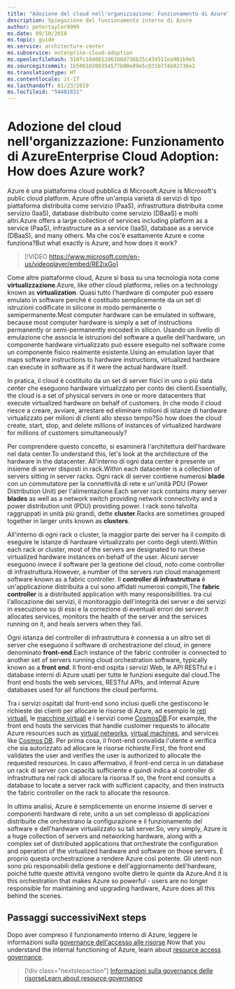 ```yaml
---
title: "Adozione del cloud nell'organizzazione: Funzionamento di Azure"
description: Spiegazione del funzionamento interno di Azure
author: petertaylor9999
ms.date: 09/10/2018
ms.topic: guide
ms.service: architecture-center
ms.subservice: enterprise-cloud-adoption
ms.openlocfilehash: 510fc1040812d61b8d736b25c434511ea981b9e5
ms.sourcegitcommit: 1b50810208354577b00e89e5c031b774b02736e2
ms.translationtype: HT
ms.contentlocale: it-IT
ms.lasthandoff: 01/23/2019
ms.locfileid: "54481831"
---
```

# <a name="enterprise-cloud-adoption-how-does-azure-work"></a><span data-ttu-id="77b9f-103">Adozione del cloud nell'organizzazione: Funzionamento di Azure</span><span class="sxs-lookup"><span data-stu-id="77b9f-103">Enterprise Cloud Adoption: How does Azure work?</span></span>

<span data-ttu-id="77b9f-104">Azure è una piattaforma cloud pubblica di Microsoft.</span><span class="sxs-lookup"><span data-stu-id="77b9f-104">Azure is Microsoft's public cloud platform.</span></span> <span data-ttu-id="77b9f-105">Azure offre un'ampia varietà di servizi di tipo piattaforma distribuita come servizio (PaaS), infrastruttura distribuita come servizio (IaaS), database distribuito come servizio (DBaaS) e molti altri.</span><span class="sxs-lookup"><span data-stu-id="77b9f-105">Azure offers a large collection of services including platform as a service (PaaS), infrastructure as a service (IaaS), database as a service (DBaaS), and many others.</span></span> <span data-ttu-id="77b9f-106">Ma che cos'è esattamente Azure e come funziona?</span><span class="sxs-lookup"><span data-stu-id="77b9f-106">But what exactly is Azure, and how does it work?</span></span>

> [!VIDEO https://www.microsoft.com/en-us/videoplayer/embed/RE2ixGo] 

<span data-ttu-id="77b9f-107">Come altre piattaforme cloud, Azure si basa su una tecnologia nota come **virtualizzazione**.</span><span class="sxs-lookup"><span data-stu-id="77b9f-107">Azure, like other cloud platforms, relies on a technology known as **virtualization**.</span></span> <span data-ttu-id="77b9f-108">Quasi tutto l'hardware di computer può essere emulato in software perché è costituito semplicemente da un set di istruzioni codificate in silicone in modo permanente o semipermanente.</span><span class="sxs-lookup"><span data-stu-id="77b9f-108">Most computer hardware can be emulated in software, because most computer hardware is simply a set of instructions permanently or semi-permanently encoded in silicon.</span></span> <span data-ttu-id="77b9f-109">Usando un livello di emulazione che associa le istruzioni del software a quelle dell'hardware, un componente hardware virtualizzato può essere eseguito nel software come un componente fisico realmente esistente.</span><span class="sxs-lookup"><span data-stu-id="77b9f-109">Using an emulation layer that maps software instructions to hardware instructions, virtualized hardware can execute in software as if it were the actual hardware itself.</span></span>

<span data-ttu-id="77b9f-110">In pratica, il cloud è costituito da un set di server fisici in uno o più data center che eseguono hardware virtualizzato per conto dei clienti.</span><span class="sxs-lookup"><span data-stu-id="77b9f-110">Essentially, the cloud is a set of physical servers in one or more datacenters that execute virtualized hardware on behalf of customers.</span></span> <span data-ttu-id="77b9f-111">In che modo il cloud riesce a creare, avviare, arrestare ed eliminare milioni di istanze di hardware virtualizzato per milioni di clienti allo stesso tempo?</span><span class="sxs-lookup"><span data-stu-id="77b9f-111">So how does the cloud create, start, stop, and delete millions of instances of virtualized hardware for millions of customers simultaneously?</span></span>

<span data-ttu-id="77b9f-112">Per comprendere questo concetto, si esaminerà l'architettura dell'hardware nel data center.</span><span class="sxs-lookup"><span data-stu-id="77b9f-112">To understand this, let's look at the architecture of the hardware in the datacenter.</span></span>  <span data-ttu-id="77b9f-113">All'interno di ogni data center è presente un insieme di server disposti in rack.</span><span class="sxs-lookup"><span data-stu-id="77b9f-113">Within each datacenter is a collection of servers sitting in server racks.</span></span> <span data-ttu-id="77b9f-114">Ogni rack di server contiene numerosi **blade** con un commutatore per la connettività di rete e un'unità PDU (Power Distribution Unit) per l'alimentazione.</span><span class="sxs-lookup"><span data-stu-id="77b9f-114">Each server rack contains many server **blades** as well as a network switch providing network connectivity and a power distribution unit (PDU) providing power.</span></span> <span data-ttu-id="77b9f-115">I rack sono talvolta raggruppati in unità più grandi, dette **cluster**.</span><span class="sxs-lookup"><span data-stu-id="77b9f-115">Racks are sometimes grouped together in larger units known as **clusters**.</span></span> 

<span data-ttu-id="77b9f-116">All'interno di ogni rack o cluster, la maggior parte dei server ha il compito di eseguire le istanze di hardware virtualizzato per conto degli utenti.</span><span class="sxs-lookup"><span data-stu-id="77b9f-116">Within each rack or cluster, most of the servers are designated to run these virtualized hardware instances on behalf of the user.</span></span> <span data-ttu-id="77b9f-117">Alcuni server eseguono invece il software per la gestione del cloud, noto come controller di infrastruttura.</span><span class="sxs-lookup"><span data-stu-id="77b9f-117">However, a number of the servers run cloud management software known as a fabric controller.</span></span> <span data-ttu-id="77b9f-118">Il **controller di infrastruttura** è un'applicazione distribuita a cui sono affidati numerosi compiti,</span><span class="sxs-lookup"><span data-stu-id="77b9f-118">The **fabric controller** is a distributed application with many responsibilities.</span></span> <span data-ttu-id="77b9f-119">tra cui l'allocazione dei servizi, il monitoraggio dell'integrità dei server e dei servizi in esecuzione su di essi e la correzione di eventuali errori dei server.</span><span class="sxs-lookup"><span data-stu-id="77b9f-119">It allocates services, monitors the health of the server and the services running on it, and heals servers when they fail.</span></span>

<span data-ttu-id="77b9f-120">Ogni istanza del controller di infrastruttura è connessa a un altro set di server che eseguono il software di orchestrazione del cloud, in genere denominato **front-end**.</span><span class="sxs-lookup"><span data-stu-id="77b9f-120">Each instance of the fabric controller is connected to another set of servers running cloud orchestration software, typically known as a **front end**.</span></span> <span data-ttu-id="77b9f-121">Il front-end ospita i servizi Web, le API RESTful e i database interni di Azure usati per tutte le funzioni eseguite dal cloud.</span><span class="sxs-lookup"><span data-stu-id="77b9f-121">The front end hosts the web services, RESTful APIs, and internal Azure databases used for all functions the cloud performs.</span></span> 

<span data-ttu-id="77b9f-122">Tra i servizi ospitati dal front-end sono inclusi quelli che gestiscono le richieste dei clienti per allocare le risorse di Azure, ad esempio le [reti virtuali][vnet], le [macchine virtuali][vms] e i servizi come [CosmosDB][cosmosdb].</span><span class="sxs-lookup"><span data-stu-id="77b9f-122">For example, the front end hosts the services that handle customer requests to allocate Azure resources such as [virtual networks][vnet], [virtual machines][vms], and services like [Cosmos DB][cosmosdb].</span></span> <span data-ttu-id="77b9f-123">Per prima cosa, il front-end convalida l'utente e verifica che sia autorizzato ad allocare le risorse richieste.</span><span class="sxs-lookup"><span data-stu-id="77b9f-123">First, the front end validates the user and verifies the user is authorized to allocate the requested resources.</span></span> <span data-ttu-id="77b9f-124">In caso affermativo, il front-end cerca in un database un rack di server con capacità sufficiente e quindi indica al controller di infrastruttura nel rack di allocare la risorsa.</span><span class="sxs-lookup"><span data-stu-id="77b9f-124">If so, the front end consults a database to locate a server rack with sufficient capacity, and then instructs the fabric controller on the rack to allocate the resource.</span></span>

<span data-ttu-id="77b9f-125">In ultima analisi, Azure è semplicemente un enorme insieme di server e componenti hardware di rete, unito a un set complesso di applicazioni distribuite che orchestrano la configurazione e il funzionamento del software e dell'hardware virtualizzato su tali server.</span><span class="sxs-lookup"><span data-stu-id="77b9f-125">So, very simply, Azure is a huge collection of servers and networking hardware, along with a complex set of distributed applications that orchestrate the configuration and operation of the virtualized hardware and software on those servers.</span></span> <span data-ttu-id="77b9f-126">È proprio questa orchestrazione a rendere Azure così potente. Gli utenti non sono più responsabili della gestione e dell'aggiornamento dell'hardware, poiché tutte queste attività vengono svolte dietro le quinte da Azure.</span><span class="sxs-lookup"><span data-stu-id="77b9f-126">And it is this orchestration that makes Azure so powerful - users are no longer responsible for maintaining and upgrading hardware, Azure does all this behind the scenes.</span></span> 

## <a name="next-steps"></a><span data-ttu-id="77b9f-127">Passaggi successivi</span><span class="sxs-lookup"><span data-stu-id="77b9f-127">Next steps</span></span>

<span data-ttu-id="77b9f-128">Dopo aver compreso il funzionamento interno di Azure, leggere le informazioni sulla [governance dell'accesso alle risorse](what-is-governance.md).</span><span class="sxs-lookup"><span data-stu-id="77b9f-128">Now that you understand the internal functioning of Azure, learn about [resource access governance](what-is-governance.md).</span></span> 

> [!div class="nextstepaction"]
> [<span data-ttu-id="77b9f-129">Informazioni sulla governance delle risorse</span><span class="sxs-lookup"><span data-stu-id="77b9f-129">Learn about resource governance</span></span>](what-is-governance.md)

<!-- Links -->

[cosmosdb]: /azure/cosmos-db/introduction
[docs-add-users-to-aad]: /azure/active-directory/add-users-azure-active-directory?toc=/azure/architecture/cloud-adoption-guide/toc.json
[vms]: /azure/virtual-machines/
[vnet]: /azure/virtual-network/virtual-networks-overview
